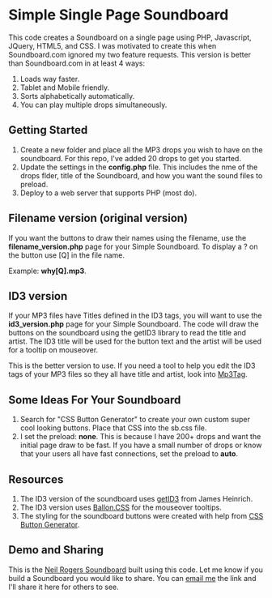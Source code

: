# Simple Single Page Soundboard

This code creates a Soundboard on a single page using PHP, Javascript, JQuery, HTML5, and CSS. I was motivated to create this when Soundboard.com ignored my two feature requests. This version is better than Soundboard.com in at least 4 ways:

  1. Loads way faster.
  1. Tablet and Mobile friendly.
  1. Sorts alphabetically automatically.
  1. You can play multiple drops simultaneously.

## Getting Started

1. Create a new folder and place all the MP3 drops you wish to have on the soundboard. For this repo, I've added 20 drops to get you started.
1. Update the settings in the **config.php** file. This includes the nme of the drops flder, title of the Soundboard, and how you want the sound files to preload.
1. Deploy to a web server that supports PHP (most do).

## Filename version (original version)

If you want the buttons to draw their names using the filename, use the **filename_version.php** page for your Simple Soundboard. To display a ? on the button use [Q] in the file name. 

Example: **why[Q].mp3**.

## ID3 version

If your MP3 files have Titles defined in the ID3 tags, you will want to use the **id3_version.php** page for your Simple Soundboard. The code will draw the buttons on the soundboard using the getID3 library to read the title and artist. The ID3 title will be used for the button text and the artist will be used for a tooltip on mouseover.

This is the better version to use. If you need a tool to help you edit the ID3 tags of your MP3 files so they all have title and artist, look into [Mp3Tag](https://www.mp3tag.de/en/).

## Some Ideas For Your Soundboard

1. Search for "CSS Button Generator" to create your own custom super cool looking buttons. Place that CSS into the sb.css file.
1. I set the preload: **none**. This is because I have 200+ drops and want the initial page draw to be fast. If you have a small number of drops or know that your users all have fast connections, set the preload to **auto**.

## Resources

1. The ID3 version of the soundboard uses [getID3](https://github.com/JamesHeinrich/getID3/) from James Heinrich.
1. The ID3 version uses [Ballon.CSS](https://kazzkiq.github.io/balloon.css/) for the mouseover tooltips.
1. The styling for the soundboard buttons were created with help from [CSS Button Generator](http://css3buttongenerator.com/).

## Demo and Sharing

This is the [Neil Rogers Soundboard](https://neilrogers.org/soundboard/) built using this code. Let me know if you build a Soundboard you would like to share. You can [email me](digitalcolony@gmail.com) the link and I'll share it here for others to see.